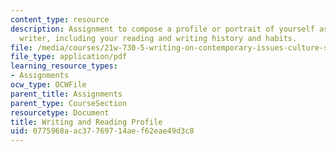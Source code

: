 ```yaml
---
content_type: resource
description: Assignment to compose a profile or portrait of yourself as a reader and
  writer, including your reading and writing history and habits.
file: /media/courses/21w-730-5-writing-on-contemporary-issues-culture-shock-writing-editing-and-publishing-in-cyberspace-fall-2008/0775968aac37769714aef62eae49d3c8_rdin_n_wr_prf.pdf
file_type: application/pdf
learning_resource_types:
- Assignments
ocw_type: OCWFile
parent_title: Assignments
parent_type: CourseSection
resourcetype: Document
title: Writing and Reading Profile
uid: 0775968a-ac37-7697-14ae-f62eae49d3c8
---
```


